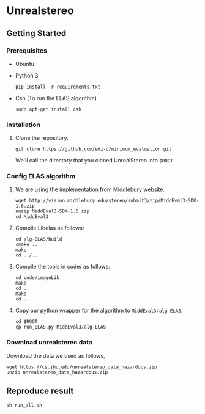 # Unrealstereo

## Getting Started

### Prerequisites

- Ubuntu
- Python 3


    ```shell
    pip install -r requirements.txt
    ```
- Csh (To run the ELAS algorithm)

    ```shell
    sudo apt-get install csh
    ```

### Installation

1. Clone the repository.

    ```shell
    git clone https://github.com/edz-o/minimum_evaluation.git
    ```
    We'll call the directory that you cloned UnrealStereo into `$ROOT`

### Config ELAS algorithm

1. We are using the implementation from [Middlebury website](http://vision.middlebury.edu/stereo/submit3/). 

    ```shell
    wget http://vision.middlebury.edu/stereo/submit3/zip/MiddEval3-SDK-1.6.zip
    unzip MiddEval3-SDK-1.6.zip
    cd MiddEval3
    ```

2. Compile Libelas as follows:

    ```shell
    cd alg-ELAS/build
    cmake ..
    make
    cd ../..
    ```

3. Compile the tools in code/ as follows:

    ```shell
    cd code/imageLib
    make
    cd ..
    make
    cd ..
    ```

4. Copy our python wrapper for the algorithm to `MiddEval3/alg-ELAS`.

    ```shell
    cd $ROOT
    cp run_ELAS.py MiddEval3/alg-ELAS
    ```

### Download unrealstereo data

Download the data we used as follows,

```shell
wget https://cs.jhu.edu/unrealstereo_data_hazardous.zip 
unzip unrealstereo_data_hazardous.zip
```

## Reproduce result

```shell
sh run_all.sh
```
